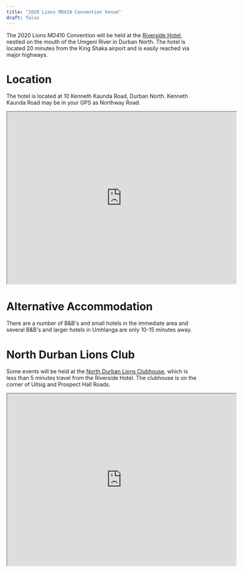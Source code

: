 ```yaml
---
title: "2020 Lions MD410 Convention Venue"
draft: false
---
```


The 2020 Lions MD410 Convention will be held at the [Riverside Hotel](https://theriversidehotel.co.za/), nestled on the mouth of the Umgeni River in Durban North. The hotel is located 20 minutes from the King Shaka airport and is easily reached via major highways.

# Location

The hotel is located at 10 Kenneth Kaunda Road, Durban North. Kenneth Kaunda Road may be in your GPS as Northway Road.

<center>
<iframe src="https://www.google.com/maps/embed?pb=!1m18!1m12!1m3!1d3461.990081019298!2d31.030728250766668!3d-29.806830927137213!2m3!1f0!2f0!3f0!3m2!1i1024!2i768!4f13.1!3m3!1m2!1s0x1ef70701009063bf%3A0xb9fc916c57b2fc50!2sRiverside+Hotel!5e0!3m2!1sen!2sza!4v1564513814022!5m2!1sen!2sza" width="600" height="450" frameborder="1" style="border:1" allowfullscreen></iframe>
</center>

# Alternative Accommodation

There are a number of B&B's and small hotels in the immediate area and several B&B's and larger hotels in Umhlanga are only 10-15 minutes away.

# North Durban Lions Club

Some events will be held at the [North Durban Lions Clubhouse](http://northdurbanlions.org.za/club-details/meetings-and-location), which is less than 5 minutes travel from the Riverside Hotel. The clubhouse is on the corner of Uitsig and Prospect Hall Roads.

<center>
    <iframe src="https://www.google.com/maps/embed?pb=!1m18!1m12!1m3!1d865.5620325911697!2d31.03684846540487!3d-29.79937507007364!2m3!1f0!2f0!3f0!3m2!1i1024!2i768!4f13.1!3m3!1m2!1s0x1ef707a97c1b21cd%3A0xe25aa85c00bce99f!2s29%20Uitsig%20Rd%2C%20Prospect%20Hall%2C%20Durban%20North%2C%204051!5e0!3m2!1sen!2sza!4v1567949093589!5m2!1sen!2sza" width="600" height="450" frameborder="1" style="border:1;" allowfullscreen="">
    </iframe>
</center>
